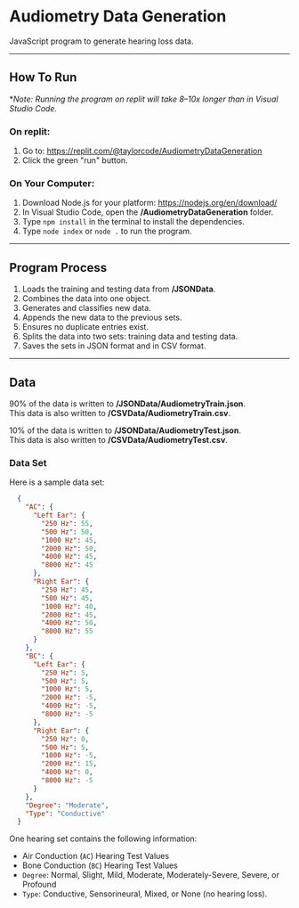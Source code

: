 # Audiometry Data Generation
JavaScript program to generate hearing loss data.

---

## How To Run

**Note: Running the program on replit will take 8–10x longer
than in Visual Studio Code.*

### On replit:
1. Go to: https://replit.com/@taylorcode/AudiometryDataGeneration
2. Click the green "run" button.

### On Your Computer:
1. Download Node.js for your platform: https://nodejs.org/en/download/
2. In Visual Studio Code, open the **/AudiometryDataGeneration** folder.
3. Type `npm install` in the terminal to install the dependencies.
4. Type `node index` or `node .` to run the program.

---

## Program Process
1. Loads the training and testing data from **/JSONData**.
2. Combines the data into one object.
3. Generates and classifies new data.
4. Appends the new data to the previous sets.
5. Ensures no duplicate entries exist.
6. Splits the data into two sets: training data and testing data.
7. Saves the sets in JSON format and in CSV format.

---

## Data
90% of the data is written to **/JSONData/AudiometryTrain.json**.
<br/>
This data is also written to **/CSVData/AudiometryTrain.csv**.

10% of the data is written to **/JSONData/AudiometryTest.json**.
<br/>
This data is also written to **/CSVData/AudiometryTest.csv**.


### Data Set

Here is a sample data set:
```json
  {
    "AC": {
      "Left Ear": {
        "250 Hz": 55,
        "500 Hz": 50,
        "1000 Hz": 45,
        "2000 Hz": 50,
        "4000 Hz": 45,
        "8000 Hz": 45
      },
      "Right Ear": {
        "250 Hz": 45,
        "500 Hz": 45,
        "1000 Hz": 40,
        "2000 Hz": 45,
        "4000 Hz": 50,
        "8000 Hz": 55
      }
    },
    "BC": {
      "Left Ear": {
        "250 Hz": 5,
        "500 Hz": 5,
        "1000 Hz": 5,
        "2000 Hz": -5,
        "4000 Hz": -5,
        "8000 Hz": -5
      },
      "Right Ear": {
        "250 Hz": 0,
        "500 Hz": 5,
        "1000 Hz": -5,
        "2000 Hz": 15,
        "4000 Hz": 0,
        "8000 Hz": -5
      }
    },
    "Degree": "Moderate",
    "Type": "Conductive"
  }
```

One hearing set contains the following information:
- Air Conduction (`AC`) Hearing Test Values
- Bone Conduction (`BC`) Hearing Test Values
- `Degree`: Normal, Slight, Mild, Moderate, Moderately-Severe, Severe, or Profound
- `Type`: Conductive, Sensorineural, Mixed, or None (no hearing loss).
